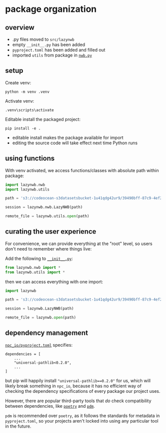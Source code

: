 # package organization

## overview
- .py files moved to `src/lazynwb`
- empty `__init__.py` has been added 
- `pyproject.toml` has been added and filled out
- imported `utils` from package in [`nwb.py`](src/lazynwb/nwb.py)

## setup
Create venv:
```
python -m venv .venv
```
Activate venv:
```
.venv\scripts\activate
```
Editable install the packaged project:
```
pip install -e .
```

- editable install makes the package available for import
- editing the source code will take effect next time Python runs

## using functions

With venv activated, we access functions/classes with absolute path within package:

```python
import lazynwb.nwb
import lazynwb.utils

path = 's3://codeocean-s3datasetsbucket-1u41qdg42ur9/39490bff-87c9-4ef2-b408-36334e748ac6/nwb/ecephys_620264_2022-08-02_15-39-59_experiment1_recording1.nwb'

session = lazynwb.nwb.LazyNWB(path)

remote_file = lazynwb.utils.open(path)
```

## curating the user experience

For convenience, we can provide everything at the "root" level, so users don't need to
remember where things live:

Add the following to [`__init__.py`](src/lazynwb/__init__.py):
```python
from lazynwb.nwb import *
from lazynwb.utils import *
```

then we can access everything with one import:
```python
import lazynwb

path = 's3://codeocean-s3datasetsbucket-1u41qdg42ur9/39490bff-87c9-4ef2-b408-36334e748ac6/nwb/ecephys_620264_2022-08-02_15-39-59_experiment1_recording1.nwb'

session = lazynwb.LazyNWB(path)

remote_file = lazynwb.open(path)
```


## dependency management
[`npc_io/pyproject.toml`](https://github.com/AllenInstitute/npc_io/blob/47c2a685d9f32733736b48b0c1d639b5e6cf77b9/pyproject.toml#L11)
specifies:
```
dependencies = [
    ...
    "universal-pathlib<0.2.0",
    ...
]
```
but pip will happily install `"universal-pathlib==0.2.0"` for us, which will
likely break something in `npc_io`, because it
has no efficient way of checking the dependency specifications of every package
our project uses.

However, there are popular third-party tools that *do* check compatibility between dependencies, like
[`poetry`](https://python-poetry.org/) and
[`pdm`](https://pdm-project.org/latest/). 

`pdm` is recommended over `poetry`, as it follows 
the standards for metadata in `pyproject.toml`, so your projects aren't
locked into using any particular tool in the future.
